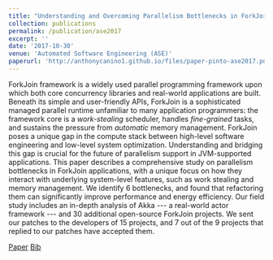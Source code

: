 ```yaml
---
title: "Understanding and Overcoming Parallelism Bottlenecks in ForkJoin Applications"
collection: publications
permalink: /publication/ase2017
excerpt: ''
date: '2017-10-30'
venue: 'Automated Software Engineering (ASE)'
paperurl: 'http://anthonycanino1.github.io/files/paper-pinto-ase2017.pdf'
---
```

ForkJoin framework is a widely used parallel programming framework upon which both core concurrency libraries and real-world applications are built. Beneath its simple and user-friendly APIs, ForkJoin is a sophisticated managed parallel runtime unfamiliar to many application programmers: the framework core is a *work-stealing* scheduler, handles *fine-grained* tasks, and sustains the pressure from *automatic* memory management. ForkJoin poses a unique gap in the compute stack between high-level software engineering and low-level system optimization. Understanding and bridging this gap is crucial for the future of parallelism support in JVM-supported applications. This paper describes a comprehensive study on parallelism bottlenecks in ForkJoin applications, with a unique focus on how they interact with underlying system-level features, such as work stealing and memory management. We identify 6 bottlenecks, and found that refactoring them can significantly improve performance and energy efficiency. Our field study includes an in-depth analysis of Akka --- a real-world actor framework --- and 30 additional open-source ForkJoin projects. We sent our patches to the developers of 15 projects, and 7 out of the 9 projects that replied to our patches have accepted them.

[Paper](http://anthonycanino1.github.io/files/paper-pinto-ase2017.pdf)
[Bib]()
